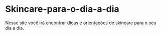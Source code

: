 # Skincare-para-o-dia-a-dia
Nesse site você irá encontrar dicas e orientações de skincare para o seu dia a dia.
